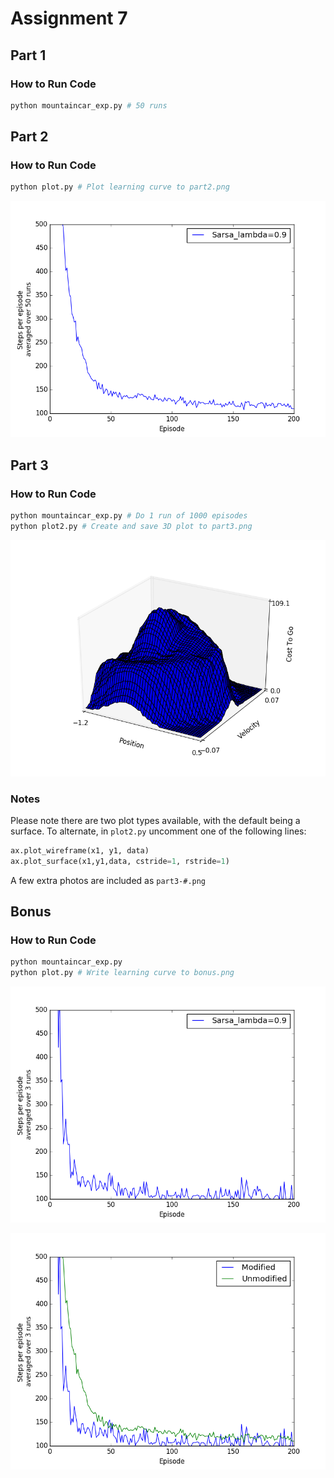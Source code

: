 # Assignment 7
## Part 1
### How to Run Code
``` python
python mountaincar_exp.py # 50 runs
```
## Part 2
### How to Run Code
```python
python plot.py # Plot learning curve to part2.png
```
![Part 2](part1and2/part2.png)
## Part 3
### How to Run Code
```python
python mountaincar_exp.py # Do 1 run of 1000 episodes
python plot2.py # Create and save 3D plot to part3.png
```

![Part 3](part3/part3.png)

### Notes
Please note there are two plot types available, with the default being a surface. To alternate, in `plot2.py` uncomment one of the following lines:
```python
ax.plot_wireframe(x1, y1, data)
ax.plot_surface(x1,y1,data, cstride=1, rstride=1)
```
A few extra photos are included as `part3-#.png`
## Bonus
### How to Run Code
```python 
python mountaincar_exp.py
python plot.py # Write learning curve to bonus.png
```
![Bonus](bonus/bonus.png)

![Bonus with Unmodified](bonus/bonus2.png)